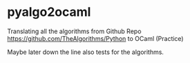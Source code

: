# pyalgo2ocaml
Translating all the algorithms from Github Repo https://github.com/TheAlgorithms/Python to OCaml (Practice)

Maybe later down the line also tests for the algorithms.
